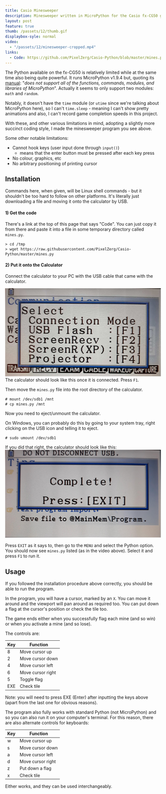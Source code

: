 ```yaml
---
title: Casio Minesweeper
description: Minesweeper written in MicroPython for the Casio fx-CG50 graphical calculator
layout: post
feature: true
thumb: /passets/12/thumb.gif
displaybox-syle: normal
video:
  - "/passets/12/minesweeper-cropped.mp4"
links:
  - Code: https://github.com/PixelZerg/Casio-Python/blob/master/mines.py 
---
```


The Python available on the fx-CG50 is relatively limited while at the same time also being quite powerful. It runs MicroPython v1.9.4 but, quoting its [manual](https://support.casio.com/storage/en/manual/pdf/EN/004/fx-CG50_Soft_v320_EN.pdf): "_does not support all of the functions, commands, modules, and libraries of MicroPython_". Actually it seems to only support two modules: `math` and `random`.

Notably, it doesn't have the `time` module (or `utime` since we're talking about MicroPython here), so I can't `time.sleep` - meaning I can't show pretty animations and also, I can't record game completion speeds in this project.

With these, and other various limitations in mind, adopting a slightly more succinct coding style, I made the minesweeper program you see above.

Some other notable limitations:
- Cannot hook keys (user input done through `input()`)
    - means that the enter button must be pressed after each key press
- No colour, graphics, etc
- No arbitrary positioning of printing cursor

## Installation
Commands here, when given, will be Linux shell commands - but it shouldn't be too hard to follow on other platforms. It's literally just downloading a file and moving it onto the calculator by USB.

#### 1) Get the code
There's a link at the top of this page that says "Code". You can just copy it from there and paste it into a file in some temporary directory called `mines.py`.

```
> cd /tmp
> wget https://raw.githubusercontent.com/PixelZerg/Casio-Python/master/mines.py
```

#### 2) Put it onto the Calculator
Connect the calculator to your PC with the USB cable that came with the calculator.

![](/passets/12/1.jpg)
The calculator should look like this once it is connected. Press `F1`.

Then move the `mines.py` file into the root directory of the calculator.

```
# mount /dev/sdb1 /mnt
# cp mines.py /mnt
```

Now you need to eject/unmount the calculator.

On Windows, you can probably do this by going to your system tray, right clicking on the USB icon and telling it to eject.

```
# sudo umount /dev/sdb1
```

If you did that right, the calculator should look like this:
![](/passets/12/2.jpg)

Press `EXIT` as it says to, then go to the `MENU` and select the Python option. You should now see `mines.py` listed (as in the video above). Select it and press `F1` to run it.

## Usage
If you followed the installation procedure above correctly, you should be able to run the program.

In the program, you will have a cursor, marked by an `X`. You can move it around and the viewport will pan around as required too. You can put down a flag at the cursor's position or check the tile too.

The game ends either when you successfully flag each mine (and so win) or when you activate a mine (and so lose).

The controls are:

| Key | Function          |
| --- | ----------------- |
| 8   | Move cursor up    |
| 2   | Move cursor down  |
| 4   | Move cursor left  |
| 6   | Move cursor right |
| 5   | Toggle flag       |
| EXE | Check tile        |

Note: you will need to press EXE (Enter) after inputting the keys above (apart from the last one for obvious reasons).

The program also fully works with standard Python (not MicroPython) and so you can also run it on your computer's terminal. For this reason, there are also alternate controls for keyboards:

| Key | Function          |
| --- | ----------------- |
| w   | Move cursor up    |
| s   | Move cursor down  |
| a   | Move cursor left  |
| d   | Move cursor right |
| z   | Put down a flag   |
| x   | Check tile        |

Either works, and they can be used interchangeably.